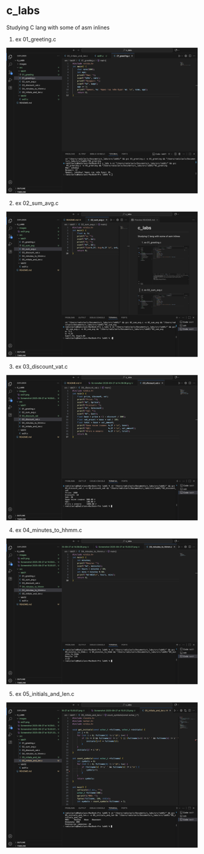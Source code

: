 # c_labs
Studying C lang with some of asm inlines

1. ex 01_greeting.c

![](/images/ex01.png)

2. ex 02_sum_avg.c

![](/images/ex02.png)

3. ex 03_discount_vat.c

![](/images/ex03.png)

4. ex 04_minutes_to_hhmm.c

![](/images/ex04.png)

5. ex 05_initials_and_len.c

![](/images/ex05.png)



